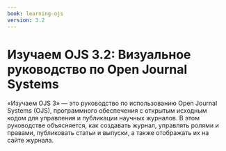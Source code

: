 ```yaml
---
book: learning-ojs
version: 3.2
---
```


# Изучаем OJS 3.2: Визуальное руководство по Open Journal Systems

«Изучаем OJS 3» — это руководство по использованию Open Journal Systems (OJS), программного обеспечения с открытым исходным кодом для управления и публикации научных журналов. В этом руководстве объясняется, как создавать журнал, управлять ролями и правами, публиковать статьи и выпуски, а также отображать их на сайте журнала.
